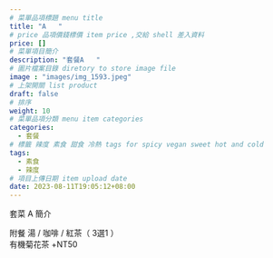 ```yaml
---
# 菜單品項標題 menu title 
title: "A   "
# price 品項價錢標價 item price ,交給 shell 差入資料
price: [] 
# 菜單項目簡介 
description: "套餐A   "
# 圖片檔案目錄 diretory to store image file
image : "images/img_1593.jpeg"
# 上架開關 list product 
draft: false
# 排序
weight: 10 
# 菜單品項分類 menu item categories 
categories:
  - 套餐
# 標籤 辣度 素食 甜食 冷熱 tags for spicy vegan sweet hot and cold 
tags:
  - 素食
  - 辣度
# 項目上傳日期 item upload date 
date: 2023-08-11T19:05:12+08:00
---
```


套菜 A    簡介

  附餐  湯 / 咖啡 / 紅茶（ 3選1 ）\
  有機菊花茶 +NT50
